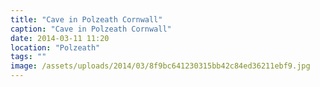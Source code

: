 ```yaml
---
title: "Cave in Polzeath Cornwall"
caption: "Cave in Polzeath Cornwall"
date: 2014-03-11 11:20
location: "Polzeath"
tags: ""
image: /assets/uploads/2014/03/8f9bc641230315bb42c84ed36211ebf9.jpg
---
```

